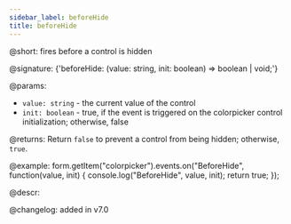```yaml
---
sidebar_label: beforeHide
title: beforeHide
---          
```


@short: fires before a control is hidden
 
@signature: {'beforeHide: (value: string, init: boolean) => boolean | void;'}

@params:
- `value: string` - the current value of the control
- `init: boolean` - true, if the event is triggered on the colorpicker control initialization; otherwise, false

@returns:
Return `false` to prevent a control from being hidden; otherwise, `true`.

@example:
form.getItem("colorpicker").events.on("BeforeHide", function(value, init) {
    console.log("BeforeHide", value, init);
    return true;
});

@descr:

@changelog: added in v7.0
